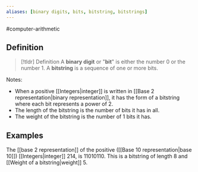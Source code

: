 ```yaml
---
aliases: [binary digits, bits, bitstring, bitstrings]
--- 
```


#computer-arithmetic 
## Definition 

> [!tldr] Definition
> A **binary digit** or "**bit**" is either the number $0$ or the number $1$. A **bitstring** is a sequence of one or more bits.  

Notes: 
- When a positive [[Integers|integer]] is written in [[Base 2 representation|binary representation]], it has the form of a bitstring where each bit represents a power of 2. 
- The length of the bitstring is the number of bits it has in all. 
- The weight of the bitstring is the number of $1$ bits it has. 
## Examples 

The [[base 2 representation]] of the positive ([[Base 10 representation|base 10]]) [[Integers|integer]] $214$, is $11010110$. This is a bitstring of length 8 and [[Weight of a bitstring|weight]] 5. 
